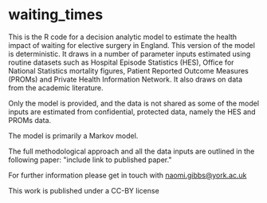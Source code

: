 # waiting_times
This is the R code for a decision analytic model to estimate the health impact of waiting for elective surgery in England.
This version of the model is deterministic. It draws in a number of parameter inputs estimated using routine datasets such 
as Hospital Episode Statistics (HES), Office for National Statistics mortality figures, Patient Reported Outcome Measures (PROMs) and 
Private Health Information Network. It also draws on data from the academic literature.

Only the model is provided, and the data is not shared as some of the model inputs are estimated from confidential, protected data, namely the HES and PROMs data.

The model is primarily a Markov model. 

The full methodological approach and all the data inputs are outlined in the following paper: "include link to published paper."

For further information please get in touch with naomi.gibbs@york.ac.uk

This work is published under a CC-BY license
